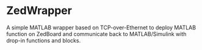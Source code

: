 # ZedWrapper
A simple MATLAB wrapper based on TCP-over-Ethernet to deploy MATLAB function on ZedBoard and communicate back to MATLAB/Simulink with drop-in functions and blocks.
